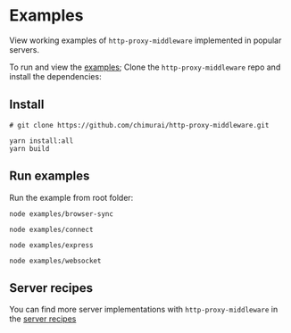 # Examples

View working examples of `http-proxy-middleware` implemented in popular servers.

To run and view the [examples](https://github.com/chimurai/http-proxy-middleware/tree/master/examples); Clone the `http-proxy-middleware` repo and install the dependencies:

## Install

```shell
# git clone https://github.com/chimurai/http-proxy-middleware.git

yarn install:all
yarn build
```

## Run examples

Run the example from root folder:

```shell
node examples/browser-sync
```

```shell
node examples/connect
```

```shell
node examples/express
```

```shell
node examples/websocket
```

## Server recipes

You can find more server implementations with `http-proxy-middleware` in the [server recipes](https://github.com/chimurai/http-proxy-middleware/tree/master/recipes/servers.md)
